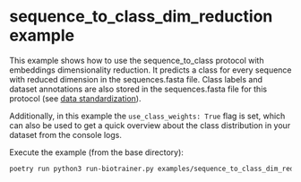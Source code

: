 # sequence_to_class_dim_reduction example

This example shows how to use the sequence_to_class protocol with embeddings dimensionality reduction. It predicts a class for every sequence with reduced dimension in the
sequences.fasta file. Class labels and dataset annotations are also stored in the sequences.fasta file 
for this protocol (see [data standardization](../../docs/data_standardization.md#sequence_to_class)).

Additionally, in this example the `use_class_weights: True` flag is set, 
which can also be used to get a quick overview about the class distribution in your dataset from the console logs.

Execute the example (from the base directory):
```bash
poetry run python3 run-biotrainer.py examples/sequence_to_class_dim_reduction/config.yml
```
